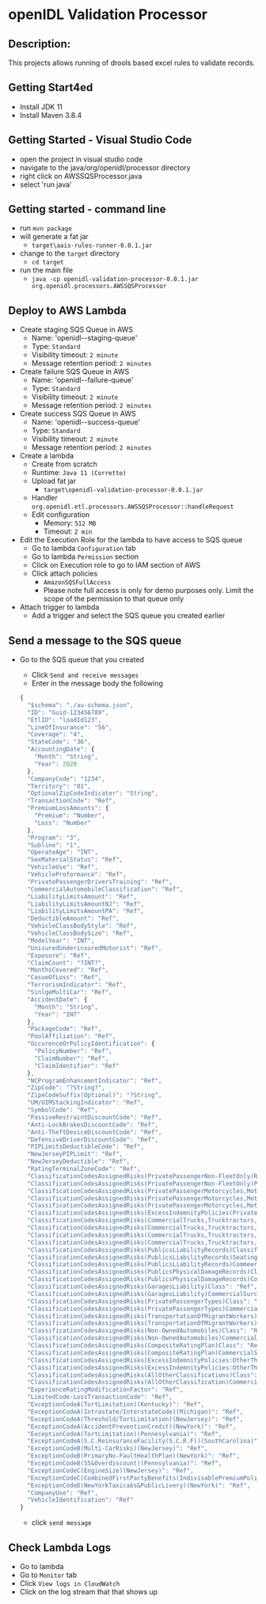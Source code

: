 # openIDL Validation Processor

## Description:

This projects allows running of drools based excel rules to validate records.

## Getting Start4ed

-   Install JDK 11
-   Install Maven 3.8.4

## Getting Started - Visual Studio Code

-   open the project in visual studio code
-   navigate to the java/org/openidl/processor directory
-   right click on AWSSQSProcessor.java
-   select 'run java'

## Getting started - command line

-   run `mvn package`
-   will generate a fat jar
    -   `target\aais-rules-runner-0.0.1.jar`
-   change to the `target` directory
    -   `cd target`
-   run the main file
    -   `java -cp openidl-validation-processor-0.0.1.jar org.openidl.processors.AWSSQSProcessor`

## Deploy to AWS Lambda

-   Create staging SQS Queue in AWS
    -   Name: 'openidl-<org>-staging-queue'
    -   Type: `Standard`
    -   Visibility timeout: `2 minute`
    -   Message retention period: `2 minutes`
-   Create failure SQS Queue in AWS
    -   Name: 'openidl-<org>-failure-queue'
    -   Type: `Standard`
    -   Visibility timeout: `2 minute`
    -   Message retention period: `2 minutes`
-   Create success SQS Queue in AWS
    -   Name: 'openidl-<org>-success-queue'
    -   Type: `Standard`
    -   Visibility timeout: `2 minute`
    -   Message retention period: `2 minutes`
-   Create a lambda
    -   Create from scratch
    -   Runtime: `Java 11 (Corretto)`
    -   Upload fat jar
        -   `target\openidl-validation-processor-0.0.1.jar`
    -   Handler
        `org.openidl.etl.processors.AWSSQSProcessor::handleRequest`
    -   Edit configuration
        -   Memory: `512 MB`
        -   Timeout: `2 min`
-   Edit the Execution Role for the lambda to have access to SQS queue
    -   Go to lambda `Configuration` tab
    -   Go to lambda `Permission` section
    -   Click on Execution role to go to IAM section of AWS
    -   Click attach policies
        -   `AmazonSQSFullAccess`
        -   Please note full access is only for demo purposes only. Limit the scope of the permission to that queue only
-   Attach trigger to lambda
    -   Add a trigger and select the SQS queue you created earlier

## Send a message to the SQS queue

-   Go to the SQS queue that you created

    -   Click `Send and receive messages`
    -   Enter in the message body the following

    ```js
    {
      "$schema": "./au-schema.json",
      "ID": "Guid-123456789",
      "EtlID": "loadId123",
      "LineOfInsurance": "56",
      "Coverage": "4",
      "StateCode": "36",
      "AccountingDate": {
        "Month": "String",
        "Year": 2020
      },
      "CompanyCode": "1234",
      "Territory": "01",
      "OptionalZipCodeIndicator": "String",
      "TransactionCode": "Ref",
      "PremiumLossAmounts": {
        "Premium": "Number",
        "Loss": "Number"
      },
      "Program": "3",
      "Subline": "1",
      "OperateAge": "INT",
      "SexMaterialStatus": "Ref",
      "VehicleUse": "Ref",
      "VehicleProformance": "Ref",
      "PrivatePassengerDriversTraining": "Ref",
      "CommercialAutomobileClassification": "Ref",
      "LiabilityLimitsAmount": "Ref",
      "LiabilityLimitsAmountNJ": "Ref",
      "LiabilityLimitsAmountPA": "Ref",
      "DeductibleAmount": "Ref",
      "VehicleClassBodyStyle": "Ref",
      "VehicleClassBodySize": "Ref",
      "ModelYear": "INT",
      "UnisuredUnderinsuredMotorist": "Ref",
      "Exposure": "Ref",
      "ClaimCount": "?INT?",
      "MonthsCovered": "Ref",
      "CasueOfLoss": "Ref",
      "TerrorismIndicator": "Ref",
      "SinlgeMultiCar": "Ref",
      "AccidentDate": {
        "Month": "String",
        "Year": "INT"
      },
      "PackageCode": "Ref",
      "PoolAffiliation": "Ref",
      "OccurenceOrPolicyIdentification": {
        "PolicyNumber": "Ref",
        "ClaimNumber": "Ref",
        "ClaimIdentifier": "Ref"
      },
      "NCProgramEnhancemntIndicator": "Ref",
      "ZipCode": "?String?",
      "ZipeCodeSuffix(Optional)": "?String",
      "UM/UIMStackingIndicator": "Ref",
      "SymbolCode": "Ref",
      "PassiveRestraintDiscountCode": "Ref",
      "Anti-LockBrakesDiscountCode": "Ref",
      "Anti-TheftDeviceDiscountCode": "Ref",
      "DefensiveDriverDiscountCode": "Ref",
      "PIPLimitsDeductibleCode": "Ref",
      "NewJerseyPIPLimit": "Ref",
      "NewJerseyDeductible": "Ref",
      "RatingTerminalZoneCode": "Ref",
      "ClassificationCodesAssignedRisks(PrivatePassengerNon-FleetOnly)RateClassCode": "Ref",
      "ClassificationCodesAssignedRisks(PrivatePassengerNon-FleetOnly)PenaltyPoints/PercentOfSurchargeCode": "Ref",
      "ClassificationCodesAssignedRisks(PrivatePassengerMotorcycles,MotorScooters,Etc.LiabilityRecords)Class": "Ref",
      "ClassificationCodesAssignedRisks(PrivatePassengerMotorcycles,MotorScooters,Etc.LiabilityRecords)MiscellaneousSurchargeCode": "Ref",
      "ClassificationCodesAssignedRisks(PrivatePassengerMotorcycles,MotorScooters,Etc.PhysicalDamageRecords)Class": "Ref",
      "ClassificationCodesAssignedRisks(ExcessIndemnityPolicies(PrivatePassenger-NewYorkOnly(31)))": "Ref",
      "ClassificationCodesAssignedRisks(CommercialTrucks,Trucktractors,AndTrailersLiabilityRecords)TypeOfVehicle/BusinessUse/RadiusOfOperations": "Ref",
      "ClassificationCodesAssignedRisks(CommercialTrucks,Trucktractors,AndTrailersLiabilityRecords)SecondaryClassificationCode": "Ref",
      "ClassificationCodesAssignedRisks(CommercialTrucks,Trucktractors,AndTrailersPhysicalDamageRecords)Class": "Ref",
      "ClassificationCodesAssignedRisks(CommercialTrucks,Trucktractors,AndTrailersPhysicalDamageRecords)CommercialSurchargeCode": "Ref",
      "ClassificationCodesAssignedRisks(PublicsLiabilityRecords)Classification": "Ref",
      "ClassificationCodesAssignedRisks(PublicsLiabilityRecords)SeatingCapacityCode": "Ref",
      "ClassificationCodesAssignedRisks(PublicsLiabilityRecords)CommeericialSurchargeCode": "Ref",
      "ClassificationCodesAssignedRisks(PublicsPhysicalDamageRecords)Classification": "Ref",
      "ClassificationCodesAssignedRisks(PublicsPhysicalDamageRecords)CommercialSurchargeCode": "Ref",
      "ClassificationCodesAssignedRisks(GaragesLiability)Class": "Ref",
      "ClassificationCodesAssignedRisks(GaragesLiability)CommercialSurchargeCode": "Ref",
      "ClassificationCodesAssignedRisks(PrivatePassengerTypes)Class": "Ref",
      "ClassificationCodesAssignedRisks(PrivatePassengerTypes)CommercialSurchargeCode": "Ref",
      "ClassificationCodesAssignedRisks(TransportationOfMigrantWorkers)Class": "Ref",
      "ClassificationCodesAssignedRisks(TransportationOfMigrantWorkers)CommercialSurchargeCode": "Ref",
      "ClassificationCodesAssignedRisks(Non-OwnedAutomobiles)Class": "Ref",
      "ClassificationCodesAssignedRisks(Non-OwnedAutomobiles)CommercialSurchargeCode": "Ref",
      "ClassificationCodesAssignedRisks(CompositeRatingPlan)Class": "Ref",
      "ClassificationCodesAssignedRisks(CompositeRatingPlan)CommercialSurchargeCode": "Ref",
      "ClassificationCodesAssignedRisks(ExcessIndemnityPolicies:OtherThanPrivatePassengerNon-Fleet-NewYorkOnly)Class": "Ref",
      "ClassificationCodesAssignedRisks(ExcessIndemnityPolicies:OtherThanPrivatePassengerNon-Fleet-NewYorkOnly)CommercialSurchargeCode": "Ref",
      "ClassificationCodesAssignedRisks(AllOtherClassifications)Class": "Ref",
      "ClassificationCodesAssignedRisks(AllOtherClassification)CommercialSurchargeCode": "Ref",
      "ExperienceRatingModificationFactor": "Ref",
      "LimitedCode-LossTransactionCode": "Ref",
      "ExceptionCodeA(TortLimitation)(Kentucky)": "Ref",
      "ExceptionCodeA(Intrastate/InterstateCode)(Michigan)": "Ref",
      "ExceptionCodeA(Threshold/TortLimitation)(NewJersey)": "Ref",
      "ExceptionCodeA(AccidentPreventionCredit)(NewYork)": "Ref",
      "ExceptionCodeA(TortLimitation)(Pennesylvania)": "Ref",
      "ExceptionCodeA(S.C.ReinsuranceFacility(S.C.R.F))(SouthCarolina)": "Ref",
      "ExceptionCodeB(Multi-CarRisks)(NewJersey)": "Ref",
      "ExceptionCodeB(PrimaryNo-FaultHealthPlan)(NewYork)": "Ref",
      "ExceptionCodeB(55&Overdiscount)(Pennsylvania)": "Ref",
      "ExceptionCodeC(EngineSize)(NewJersey)": "Ref",
      "ExceptionCodeC(CombinedFirstPartyBenefits(IndivisablePremiumPolicies))": "Ref",
      "ExceptionCodeD(NewYorkTaxicabs&PublicLivery)(NewYork)": "Ref",
      "CompanyUse": "Ref",
      "VehicleIdentification": "Ref"
    }

    ```

    -   click `send message`

## Check Lambda Logs

-   Go to lambda
-   Go to `Monitor` tab
-   Click `View logs in CloudWatch`
-   Click on the log stream that that shows up
